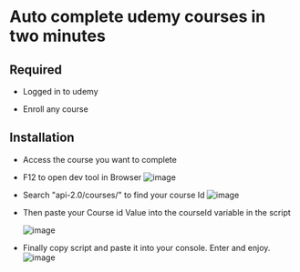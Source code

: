 # Auto complete udemy courses in two minutes


## Required

- Logged in to udemy

- Enroll any course
## Installation

- Access the course you want to complete
- F12 to open dev tool in Browser
![image](https://github.com/user-attachments/assets/1747290f-796e-483f-afdc-d95e7b737d73)

- Search "api-2.0/courses/" to find your course Id
![image](https://github.com/user-attachments/assets/37a93c26-a949-463a-87e7-ae6cc7253c33)

- Then paste your Course id Value into the courseId variable in the script

   ![image](https://github.com/user-attachments/assets/49184f4e-4975-47d5-abff-14149c2654b8)

- Finally copy script and paste it into your console. Enter and enjoy.
  ![image](https://github.com/user-attachments/assets/5f4f06b5-c259-4c7e-b028-db72d1895f99)
